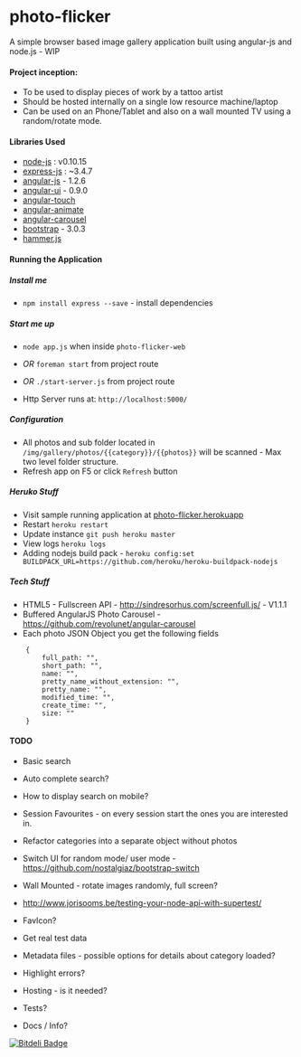 photo-flicker
=============

A simple browser based image gallery application built using angular-js and node.js - WIP 

#### Project inception:

* To be used to display pieces of work by a tattoo artist
* Should be hosted internally on a single low resource machine/laptop
* Can be used on an Phone/Tablet and also on a wall mounted TV using a random/rotate mode.  

#### Libraries Used

* [node-js](http://nodejs.org) : v0.10.15
* [express-js](http://expressjs.com) : ~3.4.7
* [angular-js](http://angularjs.org) - 1.2.6
* [angular-ui](http://angular-ui.github.io/bootstrap/) - 0.9.0
* [angular-touch](http://docs.angularjs.org/api/ngTouch)
* [angular-animate](http://docs.angularjs.org/api/ngAnimate)
* [angular-carousel](https://github.com/revolunet/angular-carousel)
* [bootstrap](http://getbootstrap.com/) - 3.0.3
* [hammer.js](https://github.com/EightMedia/hammer.js)

#### Running the Application

##### Install me

* `npm install express --save` - install dependencies

##### Start me up

* `node app.js` when inside `photo-flicker-web`

* _OR_ `foreman start` from project route

* _OR_ `./start-server.js` from project route

* Http Server runs at: `http://localhost:5000/`

##### Configuration

* All photos and sub folder located in `/img/gallery/photos/{{category}}/{{photos}}` will be scanned - Max two level folder structure.
* Refresh app on F5 or click `Refresh` button

##### Heruko Stuff

* Visit sample running application at [photo-flicker.herokuapp](http://photo-flicker.herokuapp.com)
* Restart `heroku restart`
* Update instance `git push heroku master`
* View logs `heroku logs`
* Adding nodejs build pack - `heroku config:set BUILDPACK_URL=https://github.com/heroku/heroku-buildpack-nodejs`

##### Tech Stuff

* HTML5 - Fullscreen API - http://sindresorhus.com/screenfull.js/ - V1.1.1
* Buffered AngularJS Photo Carousel - https://github.com/revolunet/angular-carousel
* Each photo JSON Object you get the following fields
````
	{
	    full_path: "",
	    short_path: "",
	    name: "",
	    pretty_name_without_extension: "",
	    pretty_name: "",
	    modified_time: "",
	    create_time: "",
	    size: ""
	}
````

#### TODO

* Basic search
* Auto complete search?
* How to display search on mobile?

* Session Favourites - on every session start the ones you are interested in.
* Refactor categories into a separate object without photos
* Switch UI for random mode/ user mode - https://github.com/nostalgiaz/bootstrap-switch 
* Wall Mounted - rotate images randomly, full screen?

* http://www.jorisooms.be/testing-your-node-api-with-supertest/
* FavIcon?
* Get real test data
* Metadata files - possible options for details about category loaded?
* Highlight errors?
* Hosting - is it needed?
* Tests?
* Docs / Info?

[![Bitdeli Badge](https://d2weczhvl823v0.cloudfront.net/jamesmorgan/photo-flicker/trend.png)](https://bitdeli.com/free "Bitdeli Badge")
